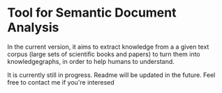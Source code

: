 # Tool for Semantic Document Analysis

In the current version, it aims to extract knowledge from a a given text corpus (large sets of scientific books and papers) to turn them into knowledgegraphs, in order to help humans to understand. 

It is currently still in progress. Readme will be updated in the future.
Feel free to contact me if you're interesed
